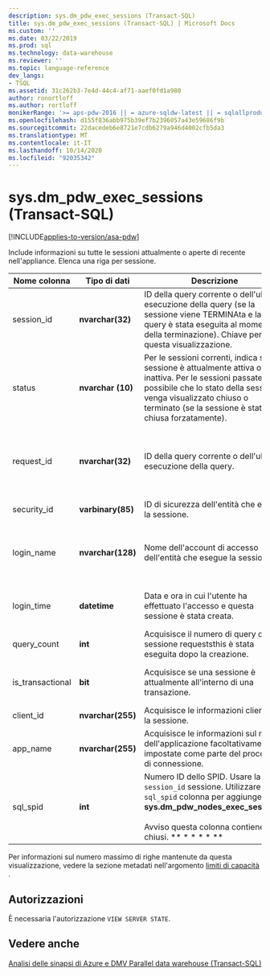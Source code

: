 ```yaml
---
description: sys.dm_pdw_exec_sessions (Transact-SQL)
title: sys.dm_pdw_exec_sessions (Transact-SQL) | Microsoft Docs
ms.custom: ''
ms.date: 03/22/2019
ms.prod: sql
ms.technology: data-warehouse
ms.reviewer: ''
ms.topic: language-reference
dev_langs:
- TSQL
ms.assetid: 31c262b3-7e4d-44c4-af71-aaef0fd1a980
author: ronortloff
ms.author: rortloff
monikerRange: '>= aps-pdw-2016 || = azure-sqldw-latest || = sqlallproducts-allversions'
ms.openlocfilehash: d155f836abb975b39ef7b2396057a43e59686f9b
ms.sourcegitcommit: 22dacedeb6e8721e7cdb6279a946d4002cfb5da3
ms.translationtype: MT
ms.contentlocale: it-IT
ms.lasthandoff: 10/14/2020
ms.locfileid: "92035342"
---
```

# <a name="sysdm_pdw_exec_sessions-transact-sql"></a>sys.dm_pdw_exec_sessions (Transact-SQL)
[!INCLUDE[applies-to-version/asa-pdw](../../includes/applies-to-version/asa-pdw.md)]

  Include informazioni su tutte le sessioni attualmente o aperte di recente nell'appliance. Elenca una riga per sessione.  
  
|Nome colonna|Tipo di dati|Descrizione|Range|  
|-----------------|---------------|-----------------|-----------|  
|session_id|**nvarchar(32)**|ID della query corrente o dell'ultima esecuzione della query (se la sessione viene TERMINAta e la query è stata eseguita al momento della terminazione). Chiave per questa visualizzazione.|Univoco in tutte le sessioni del sistema.|  
|status|**nvarchar (10)**|Per le sessioni correnti, indica se la sessione è attualmente attiva o inattiva. Per le sessioni passate è possibile che lo stato della sessione venga visualizzato chiuso o terminato (se la sessione è stata chiusa forzatamente).|' ACTIVE ',' CLOSED ',' IDLE ',' TERMINATE '|  
|request_id|**nvarchar(32)**|ID della query corrente o dell'ultima esecuzione della query.|Univoco tra tutte le richieste nel sistema. Null se non ne è stato eseguito nessuno.|  
|security_id|**varbinary(85)**|ID di sicurezza dell'entità che esegue la sessione.||  
|login_name|**nvarchar(128)**|Nome dell'account di accesso dell'entità che esegue la sessione.|Qualsiasi stringa conforme alle convenzioni di denominazione degli utenti.|  
|login_time|**datetime**|Data e ora in cui l'utente ha effettuato l'accesso e questa sessione è stata creata.|**DateTime** valido prima dell'ora corrente.|  
|query_count|**int**|Acquisisce il numero di query o la sessione requeststhis è stata eseguita dopo la creazione.|Maggiore o uguale a 0.|  
|is_transactional|**bit**|Acquisisce se una sessione è attualmente all'interno di una transazione.|0 per il commit automatico, 1 per transazionale.|  
|client_id|**nvarchar(255)**|Acquisisce le informazioni client per la sessione.|Qualsiasi stringa valida.|  
|app_name|**nvarchar(255)**|Acquisisce le informazioni sul nome dell'applicazione facoltativamente impostate come parte del processo di connessione.|Qualsiasi stringa valida.|  
|sql_spid|**int**|Numero ID dello SPID. Usare la `session_id` sessione. Utilizzare la `sql_spid` colonna per aggiungere **sys.dm_pdw_nodes_exec_sessions**.<br /><br /> Avviso questa colonna contiene SPID chiusi. ** \* \* \* \* **||  
  
 Per informazioni sul numero massimo di righe mantenute da questa visualizzazione, vedere la sezione metadati nell'argomento [limiti di capacità](/azure/sql-data-warehouse/sql-data-warehouse-service-capacity-limits#metadata) .  
  
## <a name="permissions"></a>Autorizzazioni  
 È necessaria l'autorizzazione `VIEW SERVER STATE`.  
  
## <a name="see-also"></a>Vedere anche  
 [Analisi delle sinapsi di Azure e DMV Parallel data warehouse &#40;Transact-SQL&#41;](../../relational-databases/system-dynamic-management-views/sql-and-parallel-data-warehouse-dynamic-management-views.md)  
  
  
